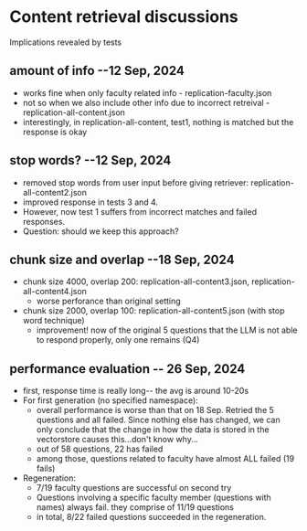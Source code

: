 # Content retrieval discussions
Implications revealed by tests

## amount of info --12 Sep, 2024
- works fine when only faculty related info - replication-faculty.json
- not so when we also include other info due to incorrect retreival - replication-all-content.json
- interestingly, in replication-all-content, test1, nothing is matched but the response is okay

## stop words?  --12 Sep, 2024
- removed stop words from user input before giving retriever: replication-all-content2.json
- improved response in tests 3 and 4.
- However, now test 1 suffers from incorrect matches and failed responses.
- Question: should we keep this approach?

## chunk size and overlap --18 Sep, 2024
- chunk size 4000, overlap 200: replication-all-content3.json, replication-all-content4.json
    - worse perforance than original setting
- chunk size 2000, overlap 100: replication-all-content5.json (with stop word technique)
    - improvement! now of the original 5 questions that the LLM is not able to respond properly, only one remains (Q4)

## performance evaluation -- 26 Sep, 2024
- first, response time is really long-- the avg is around 10-20s 
- For first generation (no specified namespace):
    - overall performance is worse than that on 18 Sep. Retried the 5 questions and all failed. Since nothing else has changed, we can only conclude that the change in how the data is stored in the vectorstore causes this...don't know why...
    - out of 58 questions, 22 has failed
    - among those, questions related to faculty have almost ALL failed (19 fails)
- Regeneration:
    - 7/19 faculty questions are successful on second try
    - Questions involving a specific faculty member (questions with names) always fail. they comprise of 11/19 questions
    - in total, 8/22 failed questions succeeded in the regeneration. 
    
